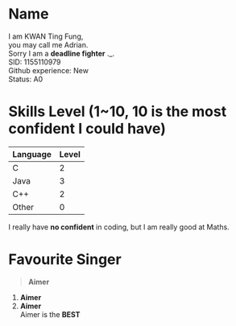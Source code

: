# Name
I am KWAN Ting Fung,  
you may call me Adrian.  
Sorry I am a **deadline fighter** ._.   
SID: 1155110979   
Github experience: New    
Status: A0  

# Skills Level  (1~10, 10 is the most confident I could have)
Language | Level
------------ | -------------
C | 2
Java | 3
C++ | 2
Other | 0
  
I really have **no confident** in coding, but I am really good at Maths.

# Favourite Singer
> **Aimer**
  1. **Aimer**
  1. **Aimer**  
Aimer is the **BEST**
